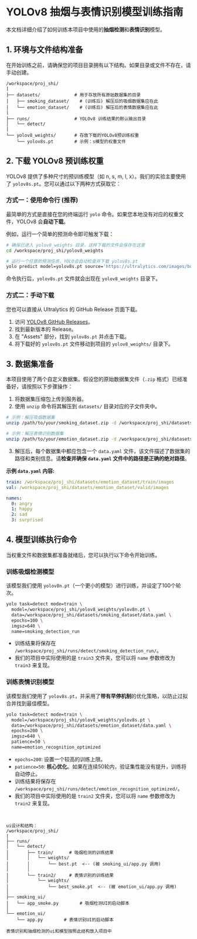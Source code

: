 
# YOLOv8 抽烟与表情识别模型训练指南

本文档详细介绍了如何训练本项目中使用的**抽烟检测**和**表情识别**模型。

## 1. 环境与文件结构准备

在开始训练之前，请确保您的项目目录拥有以下结构。如果目录或文件不存在，请手动创建。

```
/workspace/proj_shi/
|
├── datasets/             # 用于存放所有原始数据集的目录
│   ├── smoking_dataset/    # (训练后) 解压后的吸烟数据集应在此
│   └── emotion_dataset/    # (训练后) 解压后的表情数据集应在此
|
├── runs/                 # YOLOv8 训练结果的默认输出目录
│   └── detect/
|
└── yolov8_weights/       # 存放下载的YOLOv8预训练权重
    └── yolov8s.pt        # 示例：s模型的权重文件
```

## 2. 下载 YOLOv8 预训练权重

YOLOv8 提供了多种尺寸的预训练模型（如 n, s, m, l, x）。我们的实验主要使用了 `yolov8s.pt`。您可以通过以下两种方式获取它：

### 方式一：使用命令行 (推荐)

最简单的方式是直接在您的终端运行 `yolo` 命令。如果您本地没有对应的权重文件，YOLOv8 会**自动下载**。

例如，运行一个简单的预测命令即可触发下载：
```bash
# 确保已进入 yolov8_weights 目录，这样下载的文件会保存在这里
cd /workspace/proj_shi/yolov8_weights

# 运行一个任意的预测任务，YOLO会自动检查并下载 yolov8s.pt
yolo predict model=yolov8s.pt source='https://ultralytics.com/images/bus.jpg'
```
命令执行后，`yolov8s.pt` 文件就会出现在 `yolov8_weights` 目录下。

### 方式二：手动下载

您也可以直接从 Ultralytics 的 GitHub Release 页面下载。

1.  访问 [YOLOv8 GitHub Releases](https://github.com/ultralytics/ultralytics/releases)。
2.  找到最新版本的 Release。
3.  在 "Assets" 部分，找到 `yolov8s.pt` 并点击下载。
4.  将下载好的 `yolov8s.pt` 文件移动到项目的 `yolov8_weights/` 目录下。

## 3. 数据集准备

本项目使用了两个自定义数据集。假设您的原始数据集文件（`.zip` 格式）已经准备好，请按照以下步骤操作：

1.  将数据集压缩包上传到服务器。
2.  使用 `unzip` 命令将其解压到 `datasets/` 目录对应的子文件夹中。

   ```bash
   # 示例：解压吸烟数据集
   unzip /path/to/your/smoking_dataset.zip -d /workspace/proj_shi/datasets/smoking_dataset/

   # 示例：解压表情识别数据集
   unzip /path/to/your/emotion_dataset.zip -d /workspace/proj_shi/datasets/emotion_dataset/
   ```

3.  解压后，每个数据集中都应包含一个 `data.yaml` 文件，该文件描述了数据集的路径和类别信息。请**检查并确保 `data.yaml` 文件中的路径是正确的绝对路径**。

   **示例 `data.yaml` 内容:**
   ```yaml
   train: /workspace/proj_shi/datasets/emotion_dataset/train/images
   val: /workspace/proj_shi/datasets/emotion_dataset/valid/images

   names:
     0: angry
     1: happy
     2: sad
     3: surprised
   ```

## 4. 模型训练执行命令

当权重文件和数据集都准备就绪后，您可以执行以下命令开始训练。

### 训练吸烟检测模型

该模型我们使用 `yolov8n.pt`（一个更小的模型）进行训练，并设定了100个轮次。

```bash
yolo task=detect mode=train \
  model=/workspace/proj_shi/yolov8_weights/yolov8n.pt \
  data=/workspace/proj_shi/datasets/smoking_dataset/data.yaml \
  epochs=100 \
  imgsz=640 \
  name=smoking_detection_run
```
*   训练结果将保存在 `/workspace/proj_shi/runs/detect/smoking_detection_run/`。
*   我们的项目中实际使用的是 `train3` 文件夹，您可以将 `name` 参数修改为 `train3` 来复现。

### 训练表情识别模型

该模型我们使用了 `yolov8s.pt`，并采用了**带有早停机制**的优化策略，以防止过拟合并找到最佳模型。

```bash
yolo task=detect mode=train \
  model=/workspace/proj_shi/yolov8_weights/yolov8s.pt \
  data=/workspace/proj_shi/datasets/emotion_dataset/data.yaml \
  epochs=200 \
  imgsz=640 \
  patience=50 \
  name=emotion_recognition_optimized
```
*   `epochs=200`: 设置一个较高的训练上限。
*   `patience=50`: **核心优化**。如果在连续50轮内，验证集性能没有提升，训练将自动停止。
*   训练结果将保存在 `/workspace/proj_shi/runs/detect/emotion_recognition_optimized/`。
*   我们的项目中实际使用的是 `train2` 文件夹，您可以将 `name` 参数修改为 `train2` 来复现。
```


ui设计和结构：
/workspace/proj_shi/
|
├── runs/
│   └── detect/
│       ├── train/      # 吸烟检测的训练结果
│       │   └── weights/
│       │       └── best.pt  <-- (被 smoking_ui/app.py 调用)
│       │
│       └── train2/     # 表情识别的训练结果
│           └── weights/
│               └── best_smoke.pt  <-- (被 emotion_ui/app.py 调用)
│
├── smoking_ui/
│   └── app_smoke.py        # 吸烟检测UI的启动脚本
│
└── emotion_ui/
    └── app.py        # 表情识别UI的启动脚本
    
表情识别和抽烟检测的ui和模型按照此结构放入项目中



